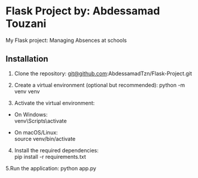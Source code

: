 # Flask Project by: Abdessamad Touzani
My Flask project: Managing Absences at schools
## Installation

1. Clone the repository:
   git@github.com:AbdessamadTzn/Flask-Project.git

2. Create a virtual environment (optional but recommended):
  python -m venv venv

3. Activate the virtual environment:
  * On Windows:  
      venv\Scripts\activate

  * On macOS/Linux:  
      source venv/bin/activate

4. Install the required dependencies:  
     pip install -r requirements.txt

 5.Run the application:
     python app.py
